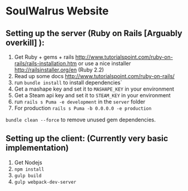 SoulWalrus Website
===

Setting up the server (Ruby on Rails [Arguably overkill] ):
---

1. Get Ruby + gems + rails http://www.tutorialspoint.com/ruby-on-rails/rails-installation.htm
or use a nice installer http://railsinstaller.org/en (Ruby 2.2)
2. Read up some docs http://www.tutorialspoint.com/ruby-on-rails/
3. run `bundle install` to install dependencies`
4. Get a mashape key and set it to `MASHAPE_KEY` in your environment
5. Get a Steam api key and set it to `STEAM_KEY` in your environment
6. run `rails s Puma -e development` in the `server` folder
7. For production `rails s Puma -b 0.0.0.0 -e production`

`bundle clean --force` to remove unused gem dependencies.

Setting up the client: (Currently very basic implementation)
---

1. Get Nodejs
2. `npm install`
3. `gulp build`
4. `gulp webpack-dev-server`
